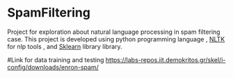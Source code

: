 # SpamFiltering
Project for exploration about natural language processing in spam filtering case.
This project is developed using python programming language , [NLTK](http://www.nltk.org/) for nlp tools , and [Sklearn](http://scikit-learn.org/) library library.

#Link for data training and testing 
https://labs-repos.iit.demokritos.gr/skel/i-config/downloads/enron-spam/
